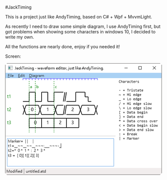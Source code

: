 #JackTiming

This is a project just like AndyTiming, based on C# + Wpf + MvvmLight.

As recently I need to draw some simple diagram, I use AndyTiming first, but got problems when showing some characters in windows 10, I decided to write my own.

All the functions are nearly done, enjoy if you needed it!

Screen: 

![screen1](/JackTiming/Images/Screen1.png)

